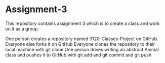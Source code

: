 # Assignment-3
This repository contains assignment 3 which is to create a class and work on it as a group.

One person creates a repository named 3120-Classes-Project on GitHub.
Everyone else forks it on GitHub
Everyone clones the repository to their local machine with git clone
One person drives writing an abstract Animal class and pushes it to GitHub with git add and git commit and git push
